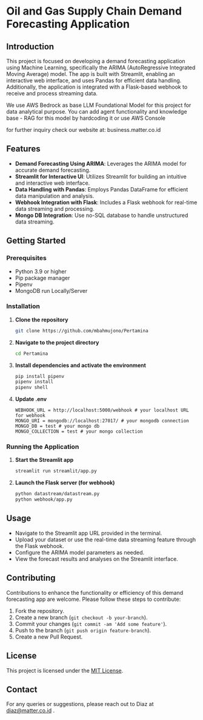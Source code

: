 
# Oil and Gas Supply Chain Demand Forecasting Application

## Introduction

This project is focused on developing a demand forecasting application using Machine Learning, specifically the ARIMA (AutoRegressive Integrated Moving Average) model. The app is built with Streamlit, enabling an interactive web interface, and uses Pandas for efficient data handling. Additionally, the application is integrated with a Flask-based webhook to receive and process streaming data.

We use AWS Bedrock as base LLM Foundational Model for this project for data analytical purpose. You can add agent functionality and knowledge base - RAG for this model by hardcoding it or use AWS Console

for further inquiry check our website at: business.matter.co.id

## Features

- **Demand Forecasting Using ARIMA**: Leverages the ARIMA model for accurate demand forecasting.
- **Streamlit for Interactive UI**: Utilizes Streamlit for building an intuitive and interactive web interface.
- **Data Handling with Pandas**: Employs Pandas DataFrame for efficient data manipulation and analysis.
- **Webhook Integration with Flask**: Includes a Flask webhook for real-time data streaming and processing.
- **Mongo DB Integration**: Use no-SQL database to handle unstructured data streaming.

## Getting Started

### Prerequisites

- Python 3.9 or higher
- Pip package manager
- Pipenv
- MongoDB run Locally/Server

### Installation

1. **Clone the repository**
   ```bash
   git clone https://github.com/mbahmujono/Pertamina
   ```

2. **Navigate to the project directory**
   ```bash
   cd Pertamina
   ```

3. **Install dependencies and activate the environment**
   ```bash
   pip install pipenv
   pipenv install
   pipenv shell
   ```

4. **Update .env**
   ```env
   WEBHOOK_URL = http://localhost:5000/webhook # your localhost URL for webhook
   MONGO_URI = mongodb://localhost:27017/ # your mongodb connection
   MONGO_DB = test # your mongo db
   MONGO_COLLECTION = test # your mongo collection
   ```

   

### Running the Application

1. **Start the Streamlit app**
   ```bash
   streamlit run streamlit/app.py
   ```

2. **Launch the Flask server (for webhook)**
   ```bash
   python datastream/datastream.py
   python webhook/app.py
   ```

## Usage

- Navigate to the Streamlit app URL provided in the terminal.
- Upload your dataset or use the real-time data streaming feature through the Flask webhook.
- Configure the ARIMA model parameters as needed.
- View the forecast results and analyses on the Streamlit interface.

## Contributing

Contributions to enhance the functionality or efficiency of this demand forecasting app are welcome. Please follow these steps to contribute:

1. Fork the repository.
2. Create a new branch (`git checkout -b your-branch`).
3. Commit your changes (`git commit -am 'Add some feature'`).
4. Push to the branch (`git push origin feature-branch`).
5. Create a new Pull Request.

## License

This project is licensed under the [MIT License](LICENSE.md).

## Contact

For any queries or suggestions, please reach out to Diaz at diaz@matter.co.id .
